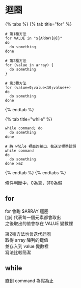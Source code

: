 # 迴圈

{% tabs %}
{% tab title="for" %}
```text
# 第1種方法
for VALUE in "${ARRAY[@]}"
do
  do something
done

# 第2種方法
for (value in array) {
  do something
}

# 第3種方法
for (value=0;value<10;value++)
do
  do something
done
```
{% endtab %}

{% tab title="while" %}
```
while command; do
  do something
done

# 將 while 裡面的輸出，都送至標準錯誤
while command
do
  do something
done >&2
```
{% endtab %}
{% endtabs %}

條件判斷中，0為真，非0為假

## for

for 會跑 $ARRAY 迴圈  
\[@\] 代表每一個元素都會取出  
之後取出的值會存在 VALUE 變數裡

第2種方法也會迭代迴圈  
取得 array 陣列的鍵值  
並存入到 value 變數裡  
寫法比較簡潔

## while

直到 command 為假為止

